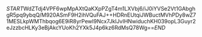 $START$WdZTdj4VPF6wpMpAXtQaKXpPZgT4m1LXVbj6/iJ0iYVSe2Vt1GAbghgR5pq9ybqQ/M920ASmF9H2ihVQuFAJ++HDRnEUtqiJWBuctMVhPDy8wZ71MESLkpWMThbqog6E9iR8yrPewI9Ncx7JklJvIHNwiduchKH039opL3Guyr2eJzzbcHLKy3eBjAkcYUoKh2YXk5J4p6kz6RdMsQ78Wg==$END$